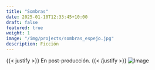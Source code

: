 ```yaml
---
title: "Sombras"
date: 2025-01-10T12:33:45+10:00
draft: false
featured: true
weight: 1
image: "/img/projects/sombras_espejo.jpg"
description: Ficción
---
```

{{< justify >}}
En post-producción.
{{< /justify >}}
![Image](/img/projects/sombras_con_creditos.png)

